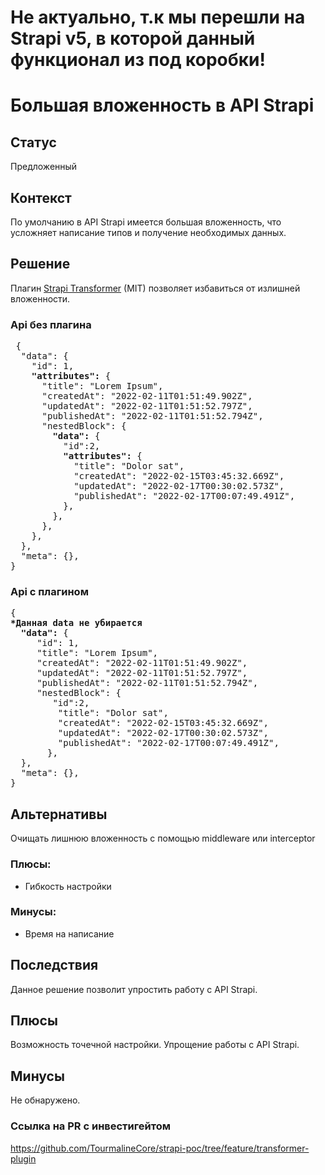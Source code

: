 # Не актуально, т.к мы перешли на Strapi v5, в которой данный функционал из под коробки!

# Большая вложенность в API Strapi

## Статус
Предложенный

## Контекст
По умолчанию в API Strapi имеется большая вложенность, что усложняет написание типов и получение необходимых данных.

## Решение
Плагин [Strapi Transformer](https://market.strapi.io/plugins/strapi-plugin-transformer) (MIT) позволяет избавиться от излишней вложенности.

### Api без плагина    
<pre>
 {
  "data": {
    "id": 1,
    <b>"attributes":</b> {
      "title": "Lorem Ipsum",
      "createdAt": "2022-02-11T01:51:49.902Z",
      "updatedAt": "2022-02-11T01:51:52.797Z",
      "publishedAt": "2022-02-11T01:51:52.794Z",
      "nestedBlock": {
        <b>"data":</b> {
          "id":2,
          <b>"attributes":</b> {
            "title": "Dolor sat",
            "createdAt": "2022-02-15T03:45:32.669Z",
            "updatedAt": "2022-02-17T00:30:02.573Z",
            "publishedAt": "2022-02-17T00:07:49.491Z",
          },
        },
      },
    },
  },
  "meta": {},
}
</pre>

### Api с плагином 
<pre>
{
<b>*Данная data не убирается</b>
  <b>"data":</b> {
     "id": 1,
     "title": "Lorem Ipsum",
     "createdAt": "2022-02-11T01:51:49.902Z",
     "updatedAt": "2022-02-11T01:51:52.797Z",
     "publishedAt": "2022-02-11T01:51:52.794Z",
     "nestedBlock": {
        "id":2,
         "title": "Dolor sat",
         "createdAt": "2022-02-15T03:45:32.669Z",
         "updatedAt": "2022-02-17T00:30:02.573Z",
         "publishedAt": "2022-02-17T00:07:49.491Z",
       },
  },
  "meta": {},
}
</pre>



## Альтернативы
Очищать лишнюю вложенность с помощью middleware или interceptor

### Плюсы:
- Гибкость настройки

### Минусы:
- Время на написание

## Последствия
Данное решение позволит упростить работу с API Strapi.

## Плюсы
Возможность точечной настройки.
Упрощение работы с API Strapi.

## Минусы
Не обнаружено.

### Ссылка на PR с инвестигейтом
https://github.com/TourmalineCore/strapi-poc/tree/feature/transformer-plugin